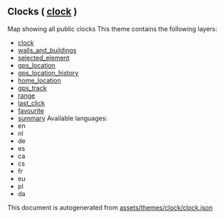 [//]: # (WARNING: this file is automatically generated. Please find the sources at the bottom and edit those sources)

## Clocks ( [clock](https://mapcomplete.org/clock) )
Map showing all public clocks
This theme contains the following layers:
 - [clock](../Layers/clock.md)
 - [walls_and_buildings](../Layers/walls_and_buildings.md)
 - [selected_element](../Layers/selected_element.md)
 - [gps_location](../Layers/gps_location.md)
 - [gps_location_history](../Layers/gps_location_history.md)
 - [home_location](../Layers/home_location.md)
 - [gps_track](../Layers/gps_track.md)
 - [range](../Layers/range.md)
 - [last_click](../Layers/last_click.md)
 - [favourite](../Layers/favourite.md)
 - [summary](../Layers/summary.md)
Available languages:
 - en
 - nl
 - de
 - es
 - ca
 - cs
 - fr
 - eu
 - pl
 - da


This document is autogenerated from [assets/themes/clock/clock.json](https://github.com/pietervdvn/MapComplete/blob/develop/assets/themes/clock/clock.json)
